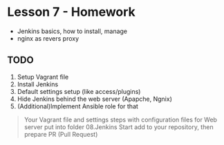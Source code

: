 # Lesson 7 - Homework 

+ Jenkins basics, how to install, manage
+ nginx as revers proxy

## TODO

1. Setup Vagrant file
2. Install Jenkins
3. Default settings setup (like access/plugins)
4. Hide Jenkins behind the web server (Apapche, Ngnix)
5. (Additional)Implement Ansible role for that

>Your Vagrant file and settings steps with configuration files for Web server put into folder 08.Jenkins Start add to your repository, then prepare PR (Pull Request)